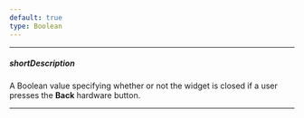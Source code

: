 ```yaml
---
default: true
type: Boolean
---
```

---
##### shortDescription
A Boolean value specifying whether or not the widget is closed if a user presses the **Back** hardware button.

---
